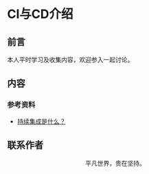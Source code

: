 # CI与CD介绍

## 前言

本人平时学习及收集内容，欢迎参入一起讨论。

## 内容

### 参考资料

- [持续集成是什么？](http://www.ruanyifeng.com/blog/2015/09/continuous-integration.html)

## 联系作者

<div align="center">
    <p>
        平凡世界，贵在坚持。
    </p>
    <img :src="$withBase('/about/contact.png')" />
</div>